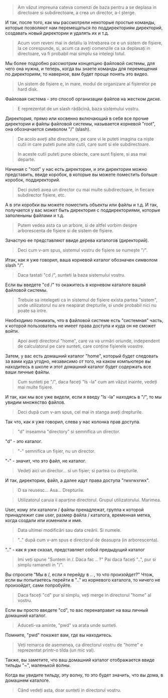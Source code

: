 > Am văzut impreuna cateva comenzi de baza pentru a se deplasa in directoare si subdirectoare, a crea un director, a-l șterge.

И так, после того, как мы рассмотрели некоторые простые команды, которые позволяют нам перемещаться по поддиректориям директорий, создавать новый директории и удалять их и т.д.

> Acum vom reveni mai in detaliu la întrebarea ce e un sistem de fișiere, la ce corespunde, si, acum ca aveți comenzile ca sa deplasați in directoare, va fi probabil mai simplu sa intelegi totul.

Мы более подробно рассмотрим концепцию файловой системы, для чего она нужна, и теперь, когда вы знаете команды для перемещения по директориям, то наверное, вам будет проще понять это видео.

> Un sistem de fișiere e, in mare, modul de organizare al fișierelor pe hard disk.

Файловая система - это способ организации файлов на жестком диске.

> E reprezentat de un slash rădăcină, baza sistemului vostru.

Директория, прямо или косвенно включающий в себя все прочие директории и файлы файловой системы, называется корневой "root", она обозначается символом "/" (slash).

> De acolo aveți alte directoare, pe care vi le puteti imagina ca niște cutii in care puteti pune alte cutii, care sunt si ele subdirectoare.

> In aceste cutii puteti pune obiecte, care sunt fișiere, si asa mai departe.

Начиная с "root" у нас есть директории, и эти директории можно представить, ввиде коробок, в которые вы можете поместить больше коробок, поддиректорий.

> Deci puteti avea un director cu mai multe subdirectoare, in fiecare subdirector fișiere, etc.

А в эти коробки вы можете поместить объекты или файлы и т.д.
И так, получается у вас может быть директория с поддиректориями, которые заполеныны файлами и т.д.

> Putem vedea asta ca un arbore, si de altfel vorbim despre arborescenta de fișiere si de sistem de fișiere.

Зачастую ее представляют ввиде дерева каталогов (директорий).

> Deci cum v-am spus, sistemul vostru de fișiere se numește "/".

Итак, как я уже говорил, ваша корневой каталог обозначен символом slash "/".

> Daca tastati "cd /", sunteti la baza sistemului vostru.

Если вы введете "cd /" то окажитесь в корневом каталоге вашей файловой системы.

> Trebuie sa intelegeti ca in sistemul de fișiere exista partea "sistem", unde utilizatorul nu are neaparat drepturile, si unde probabil nici nu poate sa intre.

Необходимо понимать, что в файловой системе есть "системная" часть, к которой пользователь не имеет права доступа и куда он не сможет войти.

> Apoi aveți directorul "home", care va va urmări oriunde, independent de calculatorul pe care sunteti, care conține fișierele voastre.

Затем, у вас есть домашний каталог "home", который будет следовать за вами куда угодно, независимо от того, на каком компьютере вы находитесь в школе и этот домашний каталог будет содержать все ваши личные файлы.

> Cum sunteti pe "/", daca faceți "ls -la" cum am văzut inainte, vedeți mai multe fișiere.

И так, как мы все уже видели, если я введу "ls -la" находясь в "/", то мы увидим множество файлов.

> Deci după cum v-am spus, cel mai in stanga aveți drepturile.


Так что, как я уже говорил, слева у нас колонка прав доступа.

> "d" inseamna "directory" si semnifica un director.

"d" - это каталог.

> "-" semnifica un fișier, nu un director.

"-" - значит, что это файл, не каталог.

> Vedeți aici un director... si un fișier; si partea cu drepturile.

И так, директории, файл, а далее идут права доступа "rwxrwxrwx".

> O sa reusesc... Asa... Drepturile.

> Utilizatorul caruia ii aparține directorul. Grupul utilizatorului. Marimea.

User, кому эти каталоги / файлы пренадлежат, группа к которой принадлежит сам user, размер файла / каталога, временная метка, когда создали или изменили и имя.

> Data ultimei modificări sau data creării. Si numele.

> ".." după cum v-am spus e directorul de deasupra (in arborescenta).

".." - как я уже сказал, представляет собой предыдущий каталог

> Imi veți spune "Suntem in /. Daca fac .. ?" Pai daca faceți "..", pur si simplu ramaneti in "/".

Вы спросите "Мы в /, если я перейду в .. , то что произойдет?" Чтож, если вы попытаетесь перейти в ".." из корневого каталога, то ничего не произойдет, сами попробуйте.

> Daca faceți "cd" pur si simplu, veți merge in directorul "home" al vostru.

Если вы просто введете "cd", то вас перенаправит на ваш личный домашний каталог.

> Aduceti-va aminte, "pwd" va arata unde sunteti.

Помните, "pwd" покажет вам, где вы находитесь.

> Veți remarca de asemenea, ca directorul vostru de "home" e reprezentat printr-o tilda (un mic val).

Также, вы заметите, что ваш домашний каталог отображается ввиде тильды "~", маленькой волны.

Когда вы увидите тильду, эту волну, то это будет значить, что вы дома, в домашнем каталоге.

> Când vedeți asta, doar sunteti in directorul vostru.
